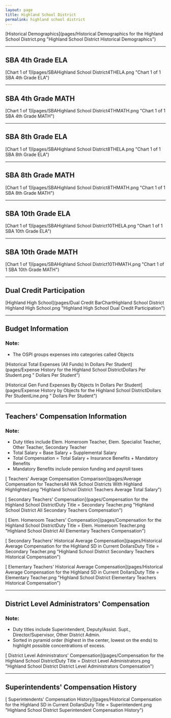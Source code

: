 ```yaml
---
layout: page
title: Highland School District
permalink: highland school district
---
```



[Historical Demographics](pages/Historical Demographics for the Highland School District.png "Highland School District Historical Demographics")

___

## SBA 4th Grade ELA

[Chart 1 of 1](pages/SBAHighland School District4THELA.png "Chart 1 of 1 SBA 4th Grade ELA")


___

## SBA 4th Grade MATH

[Chart 1 of 1](pages/SBAHighland School District4THMATH.png "Chart 1 of 1 SBA 4th Grade MATH")


___

## SBA 8th Grade ELA

[Chart 1 of 1](pages/SBAHighland School District8THELA.png "Chart 1 of 1 SBA 8th Grade ELA")


___

## SBA 8th Grade MATH

[Chart 1 of 1](pages/SBAHighland School District8THMATH.png "Chart 1 of 1 SBA 8th Grade MATH")


___

## SBA 10th Grade ELA

[Chart 1 of 1](pages/SBAHighland School District10THELA.png "Chart 1 of 1 SBA 10th Grade ELA")


___

## SBA 10th Grade MATH

[Chart 1 of 1](pages/SBAHighland School District10THMATH.png "Chart 1 of 1 SBA 10th Grade MATH")


___

## Dual Credit Participation

[Highland High School](pages/Dual Credit BarChartHighland School District Highland High School.png "Highland High School Dual Credit Participation")


___

## Budget Information
### Note:
- The OSPI groups expenses into categories called Objects

[Historical Total Expenses (All Funds) In Dollars Per Student](pages/Expense History for the Highland School DistrictDollars Per Student.png " Dollars Per Student")

[Historical Gen Fund Expenses By Objects In Dollars Per Student](pages/Expense History by Objects for the Highland School DistrictDollars Per StudentLine.png " Dollars Per Student")


___

## Teachers' Compensation Information
### Note:
- Duty titles include Elem. Homeroom Teacher, Elem. Specialist Teacher, Other Teacher, Secondary Teacher
- Total Salary = Base Salary + Supplemental Salary
- Total Compensation = Total Salary + Insurance Benefits + Mandatory Benefits
- Mandatory Benefits include pension funding and payroll taxes

[ Teachers' Average Compensation Comparison](pages/Average Compensation for TeachersAll WA School Districts With Highland Highlighted.png "Highland School District Teachers Average Total Salary")

[ Secondary Teachers' Compensation](pages/Compensation for the Highland School DistrictDuty Title = Secondary Teacher.png "Highland School District All Secondary Teachers Compensation")

[ Elem. Homeroom Teachers' Compensation](pages/Compensation for the Highland School DistrictDuty Title = Elem. Homeroom Teacher.png "Highland School District All Elementary Teachers Compensation")

[ Secondary Teachers' Historical Average Compensation](pages/Historical Average Compensation for the Highland SD in Current DollarsDuty Title = Secondary Teacher.png "Highland School District Secondary Teachers Historical Compensation")

[ Elementary Teachers' Historical Average Compensation](pages/Historical Average Compensation for the Highland SD in Current DollarsDuty Title = Elementary Teacher.png "Highland School District Elementary Teachers Historical Compensation")


___

## District Level Administrators' Compensation

### Note:
- Duty titles include Superintendent, Deputy/Assist. Supt., Director/Supervisor, Other District Admin.
- Sorted in pyramid order (highest in the center, lowest on the ends) to highlight possible concentrations of excess.

[ District Level Administrators' Compensation](pages/Compensation for the Highland School DistrictDuty Title = District Level Administrators.png "Highland School District District Level Administrators Compensation")


___

## Superintendents' Compensation History

[ Superintendents' Compensation History](pages/Historical Compensation for the Highland SD in Current DollarsDuty Title = Superintendent.png "Highland School District Superintendent Compensation History")

